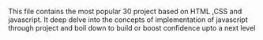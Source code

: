 This file contains the most popular 30 project based on HTML ,CSS and javascript.
It deep delve into the concepts of  implementation of javascript through project and boil down to build or boost confidence upto  a next level 
